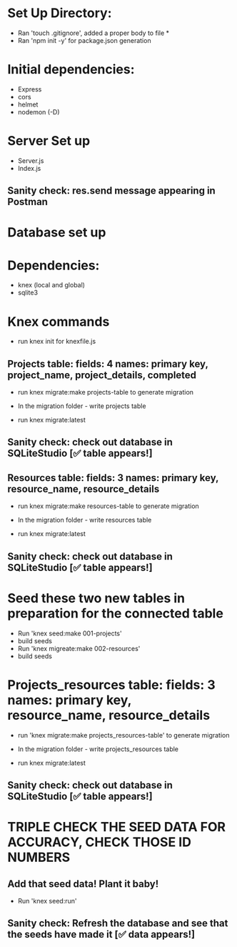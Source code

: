 # Set Up Directory: 

* Ran 'touch .gitignore', added a proper body to file *
* Ran 'npm init -y' for package.json generation 

# Initial dependencies: 
- Express
- cors 
- helmet 
- nodemon (-D)

# Server Set up 
- Server.js
- Index.js
## Sanity check: res.send message appearing in Postman

# Database set up
# Dependencies: 
- knex (local and global)
- sqlite3 

# Knex commands 
- run knex init for knexfile.js

## Projects table: fields: 4 names: primary key, project_name, project_details, completed
- run knex migrate:make projects-table to generate migration
- In the migration folder - write projects table 

- run knex migrate:latest
## Sanity check: check out database in SQLiteStudio [✅ table appears!]

## Resources table: fields: 3 names: primary key, resource_name, resource_details
- run knex migrate:make resources-table to generate migration
- In the migration folder - write resources table 

- run knex migrate:latest
## Sanity check: check out database in SQLiteStudio [✅ table appears!] 

# Seed these two new tables in preparation for the connected table
- Run 'knex seed:make 001-projects' 
- build seeds 
- Run 'knex migreate:make 002-resources' 
- build seeds 

# Projects_resources table: fields: 3 names: primary key, resource_name, resource_details
- run 'knex migrate:make projects_resources-table' to generate migration
- In the migration folder - write projects_resources table 

- run knex migrate:latest
## Sanity check: check out database in SQLiteStudio [✅ table appears!] 

# TRIPLE CHECK THE SEED DATA FOR ACCURACY, CHECK THOSE ID NUMBERS
## Add that seed data! Plant it baby!
- Run 'knex seed:run'
## Sanity check: Refresh the database and see that the seeds have made it [✅ data appears!] 





